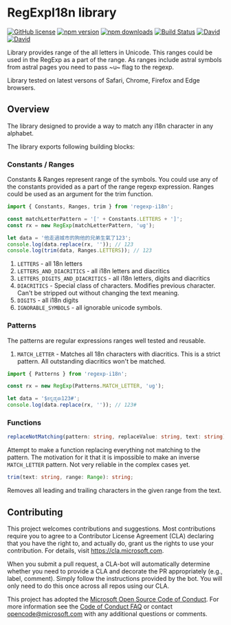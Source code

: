 # RegExpI18n library

[![GitHub license](https://img.shields.io/badge/license-MIT-blue.svg?style=flat-square)](https://github.com/Microsoft/regexp-i18n/blob/master/LICENSE) [![npm version](https://img.shields.io/npm/v/regexp-i18n.svg?style=flat-square)](https://www.npmjs.com/package/regexp-i18n) [![npm downloads](https://img.shields.io/npm/dm/regexp-i18n.svg?style=flat-square)](https://www.npmjs.com/package/regexp-i18n) [![Build Status](https://img.shields.io/travis/Microsoft/regexp-i18n/master.svg?style=flat-square)](https://travis-ci.org/Microsoft/regexp-i18n) [![David](https://img.shields.io/david/Microsoft/regexp-i18n.svg?style=flat-square)](https://github.com/Microsoft/regexp-i18n) [![David](https://img.shields.io/david/dev/Microsoft/regexp-i18n.svg?style=flat-square)](https://github.com/Microsoft/regexp-i18n)

Library provides range of the all letters in Unicode.
This ranges could be used in the RegExp as a part of the range. As ranges include astral symbols from astral pages you need to pass ~u~ flag to the regexp.

Library tested on latest versons of Safari, Chrome, Firefox and Edge browsers.

## Overview

The library designed to provide a way to match any i18n character in any alphabet.

The library exports following building blocks:

### Constants / Ranges

Constants & Ranges represent range of the symbols. You could use any of the constants provided as a part of the range regexp expression. Ranges could be used as an argument for the trim function.

```typescript
import { Constants, Ranges, trim } from 'regexp-i18n';

const matchLetterPattern = '[' + Constants.LETTERS + ']';
const rx = new RegExp(matchLetterPattern, 'ug');

let data = '他走過城市的狗他的兄弟生氣了123';
console.log(data.replace(rx, '')); // 123
console.log(trim(data, Ranges.LETTERS)); // 123
```

1. `LETTERS` - all 18n letters
1. `LETTERS_AND_DIACRITICS` - all i18n letters and diacritics
1. `LETTERS_DIGITS_AND_DIACRITICS` - all i18n letters, digits and diacritics
1. `DIACRITICS` - Special class of characters. Modifies previous character. Can't be stripped out without changing the text meaning.
1. `DIGITS` - all i18n digits
1. `IGNORABLE_SYMBOLS` - all ignorable unicode symbols.

### Patterns

The patterns are regular expressions ranges well tested and reusable.

1. `MATCH_LETTER` - Matches all 18n characters with diacritics. This is a strict pattern. All outstanding diacritics won't be matched.

```typescript
import { Patterns } from 'regexp-i18n';

const rx = new RegExp(Patterns.MATCH_LETTER, 'ug');

let data = '$ಕನ್ನಡೈಈ123#';
console.log(data.replace(rx, '')); // 123#
```

### Functions

```typescript
replaceNotMatching(pattern: string, replaceValue: string, text: string): string;
```

Attempt to make a function replacing everything not matching to the pattern.
The motivation for it that it is impossible to make an inverse `MATCH_LETTER` pattern.
Not very reliable in the complex cases yet.

```typescript
trim(text: string, range: Range): string;
```

Removes all leading and trailing characters in the given range from the text.

## Contributing

This project welcomes contributions and suggestions.  Most contributions require you to agree to a
Contributor License Agreement (CLA) declaring that you have the right to, and actually do, grant us
the rights to use your contribution. For details, visit https://cla.microsoft.com.

When you submit a pull request, a CLA-bot will automatically determine whether you need to provide
a CLA and decorate the PR appropriately (e.g., label, comment). Simply follow the instructions
provided by the bot. You will only need to do this once across all repos using our CLA.

This project has adopted the [Microsoft Open Source Code of Conduct](https://opensource.microsoft.com/codeofconduct/).
For more information see the [Code of Conduct FAQ](https://opensource.microsoft.com/codeofconduct/faq/) or
contact [opencode@microsoft.com](mailto:opencode@microsoft.com) with any additional questions or comments.

